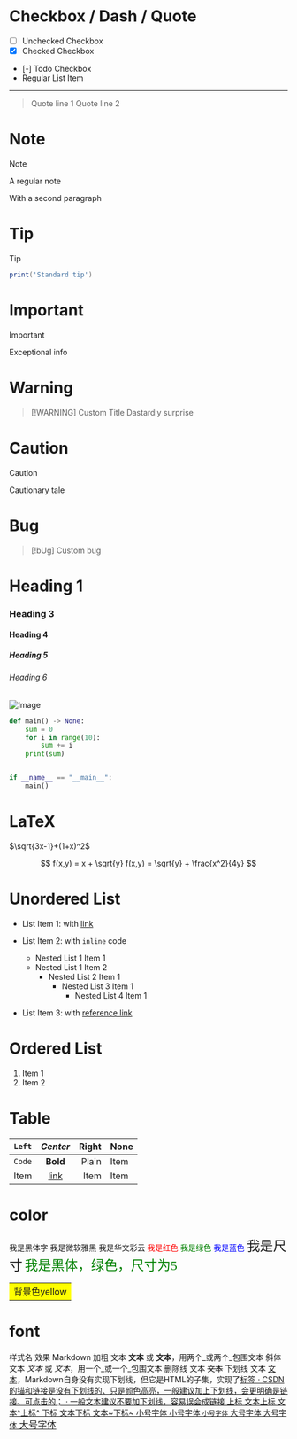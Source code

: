 # Checkbox / Dash / Quote

- [ ] Unchecked Checkbox
- [x] Checked Checkbox
- [-] Todo Checkbox
- Regular List Item

---

> Quote line 1
> Quote line 2

# Note

> [!NOTE]
>
> A regular note
>
> With a second paragraph

# Tip

> [!TIP]
>
> ```lua
> print('Standard tip')
> ```

# Important

> [!IMPORTANT]
> Exceptional info

# Warning

> [!WARNING] Custom Title
> Dastardly surprise

# Caution

> [!caution]
> Cautionary tale

# Bug

> [!bUg]
> Custom bug

# Heading 1

### Heading 3

#### Heading 4

##### Heading 5

###### Heading 6

![Image](example.png)

```python {filename="demo.py"}
def main() -> None:
    sum = 0
    for i in range(10):
        sum += i
    print(sum)


if __name__ == "__main__":
    main()
```

# LaTeX

$\sqrt{3x-1}+(1+x)^2$

$$
f(x,y) = x + \sqrt{y}
f(x,y) = \sqrt{y} + \frac{x^2}{4y}
$$

# Unordered List

- List Item 1: with [link](https://example.com)

- List Item 2: with `inline` code

  - Nested List 1 Item 1
  - Nested List 1 Item 2
    - Nested List 2 Item 1
      - Nested List 3 Item 1
        - Nested List 4 Item 1

- List Item 3: with [reference link][example]

# Ordered List

1. Item 1
2. Item 2

# Table

| `Left` |   _Center_    | Right | None |
| :----- | :-----------: | ----: | ---- |
| `Code` |   **Bold**    | Plain | Item |
| Item   | [link](/test) |  Item | Item |

[example]: https://example.com

# color

<font face="黑体">我是黑体字</font>
<font face="微软雅黑">我是微软雅黑</font>
<font face="STCAIYUN">我是华文彩云</font>
<font color=red>我是红色</font>
<font color=#008000>我是绿色</font>
<font color=Blue>我是蓝色</font>
<font size=5>我是尺寸</font>
<font face="黑体" color=green size=5>我是黑体，绿色，尺寸为5</font>

<table><tr><td bgcolor=yellow>背景色yellow</td></tr></table>

# font

样式名 效果 Markdown
加粗 文本 **文本** 或 **文本**，用两个_或两个\_包围文本
斜体 文本 _文本_ 或 _文本_，用一个_或一个\_包围文本
删除线 文本 ~~文本~~
下划线 文本 <u>文本</u>，Markdown自身没有实现下划线，但它是HTML的子集，实现了<u>标签
· CSDN的锚和链接是没有下划线的、只是颜色高亮，一般建议加上下划线，会更明确是链接、可点击的；
· 一般文本建议不要加下划线，容易误会成链接
上标 文本上标 文本^上标^
下标 文本下标 文本~下标~
小号字体 小号字体 <small>小号字体</small>
大号字体 大号字体 <big>大号字体</big>
